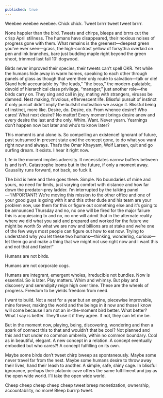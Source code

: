 ```yaml
---
published: true
---
```

Weebee weebee weebee. Chick chick. Tweet brrrr tweet tweet brrrr.

None happier than the bird. Tweets and chirps, bleeps and brrrs cut the crisp April stillness. The humans have disappeared, their noxious noises of progress gone with them. What remains is the greenest—deepest green you’ve ever seen—grass, the high-contrast yellow of forsythia overlaid on pen and ink branches, bare just budding maple right beyond the green shoot, trimmed last fall 10’ dogwood.

Birds never improved their species, their tweets can’t spell OKR. Yet while the humans hide away in warm homes, speaking to each other through panels of glass as though that were their only route to salvation—talk or die! Stand held accountable by “the leads,” “the boss,” the modern-palatable, devoid of hierarchical class privilege, “manager,” just another role—the birds carry on. They sing and call in joy, mating with strangers, viruses be damned. Nest making, frivolous, effervescent life. Blissful pursuit of instinct if only pursuit didn’t imply the bullshit motivation we assign it. Blissful being of instinct, more like. Desire, do. Desire, do. From whence desire? Who cares! What next desire? No matter! Every moment brings desire anew and every desire the last and the only. Whim. Want. Never yearn. Yearnings don’t happen now but later and who’s to know later?

This moment is and alone is. So compelling an existence! Ignorant of future, past subsumed in present state and the concept gone, to do what you want right now and always. That’s the Omar Khayyam, Wolf Larsen, quit and go surfing dream. It exists. I hear it right now.

Life in the moment implies adversity. It necessitates narrow buffers between is and isn’t. Catastrophe looms but in the future, if only a moment away. Causality runs forward, not back, so fuck it.

The bird is here and then goes there. Simple. No boundaries of mine and yours, no need for limits, just varying comfort with distance and how far down the predator-prey ladder. I’m interrupted by the talking panel—“IMPORTANT! We’re moving this mission to the other office and one of your good guys is going with it and this other dude and his team are your problem now, use them for this or figure out something else and it’s going to be announced Thursday and no, no one will be fired for the major failure this is acquiescing to and no, no one will admit that in the alternate reality where we did what you said and prepared and worked for the future we might be worth 5x what we are now and billions are at stake and we’re one of the few ways most people can figure out how to eat now. Trying to understand why you let these two humans—thinking, wondering, curious—let them go and make a thing that we might not use right now and I want this and not that and faster!”

Humans are not birds.

Humans are not corporate cogs.

Humans are integrant, emergent wholes, irreducible not bundles. Now is essential. So is later. Play matters. Whim and whimsy. But play and discovery and serendipity reign high over time. These are the wheels of progress. Freedom to be yields freedom from need.

I want to build. Not a nest for a year but an engine, piecewise improvable, mine forever, making the world and the beings in it now and those I know will come because I am not an in-the-moment bird better. What better? What I say is better. They’ll use it if they agree. If not, they can let me be.

But in the moment now, playing, being, discovering, wondering and then a spark of connect this to that and wouldn’t that be cool? Not planned and this and that under no common umbrella, within no common boundary. Cool as in beautiful, elegant. A new concept in a relation. A concept eventually embodied but who cares?! A concept fulfilling on its own.

Maybe some birds don’t tweet chirp bweep as spontaneously. Maybe some never travel far from the nest. Maybe some humans desire to throw away their lives, hand their leash to another. A simple, safe, shiny cage. In blissful ignorance, perhaps their platonic cave offers the same fulfillment and joy as the open wide world. I’ll take the open wide world.

Cheep cheep cheep cheep cheep tweet breep monetization, ownership, accountability, no more! Bleep burrrp tweet.
